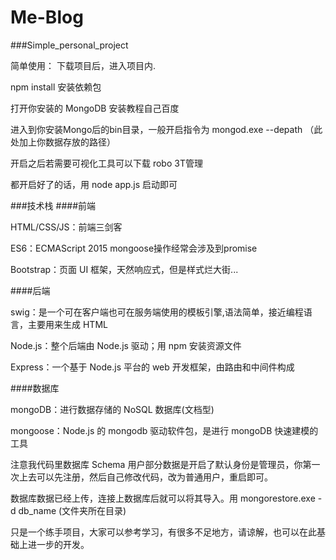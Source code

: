 ﻿# Me-Blog
###Simple_personal_project

简单使用：
下载项目后，进入项目内.

npm install 安装依赖包

打开你安装的 MongoDB 安装教程自己百度

进入到你安装Mongo后的bin目录，一般开启指令为 mongod.exe --depath （此处加上你数据存放的路径）

开启之后若需要可视化工具可以下载 robo 3T管理

都开启好了的话，用 node app.js 启动即可

﻿###技术栈
﻿####前端

HTML/CSS/JS：前端三剑客

ES6：ECMAScript 2015 mongoose操作经常会涉及到promise

Bootstrap：页面 UI 框架，天然响应式，但是样式烂大街...

﻿####后端

swig：是一个可在客户端也可在服务端使用的模板引擎,语法简单，接近编程语言，主要用来生成 HTML 

Node.js：整个后端由 Node.js 驱动；用 npm 安装资源文件

Express：一个基于 Node.js 平台的 web 开发框架，由路由和中间件构成

﻿####数据库

mongoDB：进行数据存储的 NoSQL 数据库(文档型)

mongoose：Node.js 的 mongodb 驱动软件包，是进行 mongoDB 快速建模的工具

注意我代码里数据库 Schema 用户部分数据是开启了默认身份是管理员，你第一次上去可以先注册，然后自己修改代码，改为普通用户，重启即可。

数据库数据已经上传，连接上数据库后就可以将其导入。用 mongorestore.exe -d db_name (文件夹所在目录) 

只是一个练手项目，大家可以参考学习，有很多不足地方，请谅解，也可以在此基础上进一步的开发。
